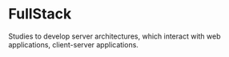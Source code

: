 # FullStack
Studies to develop server architectures, which interact with web applications, client-server applications.

